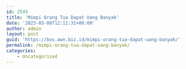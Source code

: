 ```yaml
---
id: 2545
title: 'Mimpi Orang Tua Dapat Uang Banyak'
date: '2023-03-08T12:11:31+00:00'
author: admin
layout: post
guid: 'https://bos.awn.biz.id/mimpi-orang-tua-dapat-uang-banyak/'
permalink: /mimpi-orang-tua-dapat-uang-banyak/
categories:
    - Uncategorized
---
```


